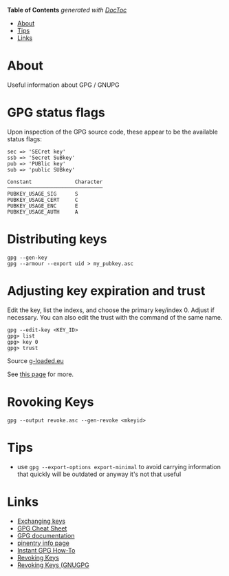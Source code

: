 <!-- START doctoc generated TOC please keep comment here to allow auto update -->
<!-- DON'T EDIT THIS SECTION, INSTEAD RE-RUN doctoc TO UPDATE -->
**Table of Contents**  *generated with [DocToc](https://github.com/thlorenz/doctoc)*

- [About](#about)
- [Tips](#tips)
- [Links](#links)

<!-- END doctoc generated TOC please keep comment here to allow auto update -->

# About
Useful information about GPG / GNUPG

# GPG status flags

Upon inspection of the GPG source code, these appear to be the available status flags:

```
sec => 'SECret key'
ssb => 'Secret SuBkey'
pub => 'PUBlic key'
sub => 'public SUBkey'
```

```
Constant              Character
───────────────────────────────
PUBKEY_USAGE_SIG      S
PUBKEY_USAGE_CERT     C
PUBKEY_USAGE_ENC      E
PUBKEY_USAGE_AUTH     A
```

# Distributing keys

```
gpg --gen-key
gpg --armour --export uid > my_pubkey.asc
```

# Adjusting key expiration and trust

Edit the key, list the indexs, and choose the primary key/index 0. Adjust if necessary. You can also edit the trust with the command of the same name.
```
gpg --edit-key <KEY_ID>
gpg> list
gpg> key 0
gpg> trust
```

Source [g-loaded.eu](https://www.g-loaded.eu/2010/11/01/change-expiration-date-gpg-key/)

See [this page](https://www.g-loaded.eu/2010/11/01/change-expiration-date-gpg-key/) for more.

# Rovoking Keys

```
gpg --output revoke.asc --gen-revoke <mkeyid>
```

# Tips

* use `gpg --export-options export-minimal` to avoid carrying information that quickly will be outdated or anyway it's not that useful

# Links

* [Exchanging keys](https://www.gnupg.org/gph/en/manual/x56.html)
* [GPG Cheat Sheet](http://irtfweb.ifa.hawaii.edu/~lockhart/gpg/gpg-cs.html)
* [GPG documentation](https://www.gnupg.org/documentation/manpage.html)
* [pinentry info page](https://gist.github.com/ProfessorKaos64/05d1f284f931223624834788da045c65)
* [Instant GPG How-To](http://homepages.inf.ed.ac.uk/da/id/gpg-howto.shtml)
* [Revoking Keys](https://www.hackdiary.com/2004/01/18/revoking-a-gpg-key/)
* [Revoking Keys (GNUGPG](https://www.gnupg.org/gph/en/manual/c14.html)
